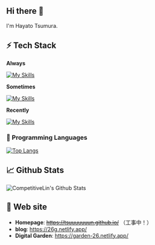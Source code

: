 ## Hi there 👋

I'm Hayato Tsumura.

## ⚡ Tech Stack

**Always**

[![My Skills](https://skillicons.dev/icons?i=anaconda,bash,css,docker,git,github,html,linux,md,netlify,obsidian,py,pytorch,sklearn,vscode&perline=5)](https://skillicons.dev)

**Sometimes**

[![My Skills](https://skillicons.dev/icons?i=docker,js,latex&perline=5)](https://skillicons.dev)

**Recently**

[![My Skills](https://skillicons.dev/icons?i=bootstrap,django,flask,nextjs,ts&perline=5)](https://skillicons.dev)

### 🚀 Programming Languages

  
  [![Top Langs](https://github-readme-stats.vercel.app/api/top-langs/?username=Tsuuuuuuun&show_icons=true&theme=noctis_minimus&border_radius=50&layout=compact)](https://github.com/Tsuuuuuuun/github-readme-stats)

## 📈 Github Stats

![CompetitiveLin's Github Stats](https://github-readme-stats.vercel.app/api?username=Tsuuuuuuun&show_icons=true&count_private=true&custom_title=Tsuuuuuuun's%20Github%20Stats)

## 📝 Web site

- **Homepage**: ~~<https://tsuuuuuuun.github.io/>~~ （工事中！）
- **blog**: <https://26g.netlify.app/>
- **Digital Garden**: <https://garden-26.netlify.app/>

